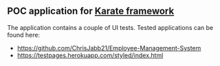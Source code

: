 ## POC application for <a href="https://github.com/karatelabs/karate#configure">Karate framework</a>

The application contains a couple of UI tests. 
Tested applications can be found here: 
- https://github.com/ChrisJabb21/Employee-Management-System
- https://testpages.herokuapp.com/styled/index.html
